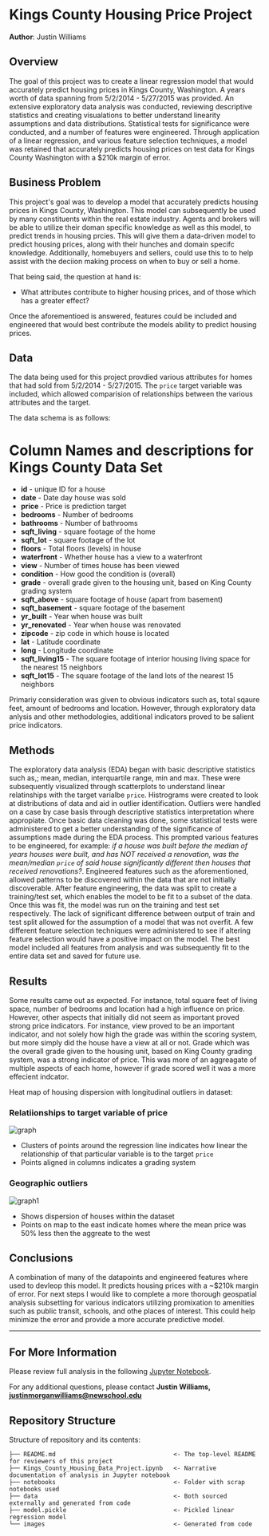 # Kings County Housing Price Project

**Author**: Justin Williams

## Overview

The goal of this project was to create a linear regression model that would accurately predict housing prices in Kings County, Washington. A years worth of data  spanning from 5/2/2014 - 5/27/2015 was provided. An extensive exploratory data analysis was conducted, reviewing descriptive statistics and creating visualations to better understand linearity assumptions and data distributions. Statistical tests for significance were conducted, and a number of features were engineered. Through application of a linear regression, and various feature selection techniques, a model was retained that accurately predicts housing prices on test data for Kings County Washington with a $210k margin of error.

## Business Problem

This project's goal was to develop a model that accurately predicts housing prices in Kings County, Washington. This model can subsequently be used by many constituents within the real estate industry. Agents and brokers will be able to utilize their doman specific knowledge as well as this model, to predict trends in housing prcies. This will give them a data-driven model to predict housing prices, along with their hunches and domain specifc knowledge. Additionally, homebuyers and sellers, could use this to to help assist with the deciion making process on when to buy or sell a home. 

That being said, the question at hand is:
* What attributes contribute to higher housing prices, and of those which has a greater effect?

Once the aforementioed is answered, features could be included and engineered that would best contribute the models ability to predict housing prices. 

## Data

The data being used for this project provdied various attributes for homes that had sold from 5/2/2014 - 5/27/2015. The `price` target variable was included, which allowed comparision of relationships between the various attributes and the target. 

The data schema is as follows:

# Column Names and descriptions for Kings County Data Set
* **id** - unique ID for a house
* **date** - Date day house was sold
* **price** - Price is prediction target
* **bedrooms** - Number of bedrooms
* **bathrooms** - Number of bathrooms
* **sqft_living** - square footage of the home
* **sqft_lot** - square footage of the lot
* **floors** - Total floors (levels) in house
* **waterfront** - Whether house has a view to a waterfront
* **view** - Number of times house has been viewed
* **condition** - How good the condition is (overall)
* **grade** - overall grade given to the housing unit, based on King County grading system
* **sqft_above** - square footage of house (apart from basement)
* **sqft_basement** - square footage of the basement
* **yr_built** - Year when house was built
* **yr_renovated** - Year when house was renovated
* **zipcode** - zip code in which house is located
* **lat** - Latitude coordinate
* **long** - Longitude coordinate
* **sqft_living15** - The square footage of interior housing living space for the nearest 15 neighbors
* **sqft_lot15** - The square footage of the land lots of the nearest 15 neighbors

Primariy consideration was given to obvious indicators such as, total sqaure feet, amount of bedrooms and location. However, through exploratory data anlysis and other methodologies, additional indicators proved to be salient price indicators. 

## Methods

The exploratory data analysis (EDA) began with basic descriptive statistics such as,; mean, median, interquartile range, min and max. These were subsequently visualized through scatterplots to understand linear relatinships with the target varialbe `price`. Histrograms were created to look at distributions of data and aid in outlier identification. Outliers were handled on a case by case basis through descriptive statistics interpretation where appropiate. Once basic data cleaning was done, some statistical tests were administered to get a better understanding of the significance of assumptions made during the EDA process. This prompted various features to be engineered, for example: _if a house was built before the median of years houses were built, and has NOT received a renovation, was the mean/median `price` of said house significantly different then houses that received renovations?_. Engineered features such as the aforementioned, allowed patterns to be discovered within the data that are not initially discoverable.  After feature engineering, the data was split to create a training/test set, which enables the model to be fit to a subset of the data. Once this was fit, the model was run on the training and test set respectively. The lack of significant difference between output of train and test split allowed for the assumption of a model that was not overfit. A few different feature selection techniques were administered to see if altering feature selection would have a positive impact on the model. The best model included all features from analysis and was subsequently fit to the entire data set and saved for future use. 

## Results

Some results came out as expected. For instance, total square feet of living space, number of bedrooms and location had a high influence on price. However, other aspects that initially did not seem as important proved strong price indicators. For instance, view proved to be an important indicator, and not solely how high the grade was within the scoring system, but more simply did the house have a view at all or not. Grade which was the overall grade given to the housing unit, based on King County grading system, was a strong indicator of price. This was more of an aggreagate of multiple aspects of each home, however if grade scored well it was a more effecient indcator. 

Heat map of housing dispersion with longitudinal outliers in dataset:

### Relatiionships to target variable of price
![graph](./images/scatterplot_eda.png)

* Clusters of points around the regression line indicates how linear the relationship of that particular variable is to the target `price`
* Points aligned in columns indicates a grading system

### Geographic outliers
![graph1](./images/rural_east_markers.png)

* Shows dispersion of houses within the dataset
* Points on map to the east indicate homes where the mean price was 50% less then the aggreate to the west

## Conclusions


A combination of many of the datapoints and engineered features where used to devleop this model. It predicts housing prices with a ~$210k margin of error. For next steps I would like to complete a more thorough geospatial analysis subsetting for various indicators utilizing promixation to amenities such as public transit, schools, and othe places of interest. This could help minimize the error and provide a more accurate predictive model.

***
## For More Information

Please review full analysis in the following [Jupyter Notebook](./Kings_County_Housing_Data_Project.ipynb).

For any additional questions, please contact **Justin Williams, justinmorganwilliams@newschool.edu**

## Repository Structure

Structure of repository and its contents:

```
├── README.md                                 <- The top-level README for reviewers of this project
├── Kings_County_Housing_Data_Project.ipynb   <- Narrative documentation of analysis in Jupyter notebook
├── notebooks                                 <- Folder with scrap notebooks used
├── data                                      <- Both sourced externally and generated from code
├── model.pickle                              <- Pickled linear regression model
└── images                                    <- Generated from code
```
